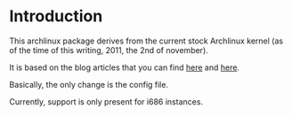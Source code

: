 Introduction
============

This archlinux package derives from the current stock Archlinux kernel (as of the time of this
writing, 2011, the 2nd of november).

It is based on the blog articles that you can find [here](http://www.ioncannon.net/system-administration/1290/how-to-build-compile-a-custom-linux-kernel-for-ec2/)
and [here](http://worldmodscode.wordpress.com/2011/10/28/ec2-ami-creation-without-magic/).

Basically, the only change is the config file.

Currently, support is only present for i686 instances.
